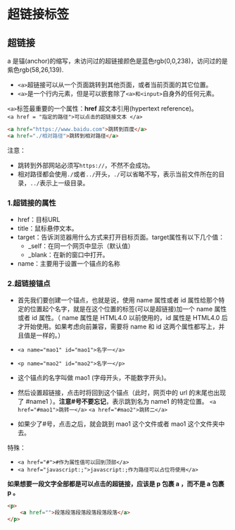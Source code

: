 # 超链接标签

## 超链接

a 是锚(anchor)的缩写，未访问过的超链接颜色是蓝色rgb(0,0,238)，访问过的是紫色rgb(58,26,139).

- `<a>`超链接可以从一个页面跳转到其他页面，或者当前页面的其它位置。
- `<a>`是一个行内元素，但是可以嵌套除了`<a>和<input>`自身外的任何元素。

`<a>`标签最重要的一个属性：**href** 超文本引用(hypertext reference)。  
`<a href = "指定的路径">可以点击的超链接文本 </a>`

````html
<a href="https://www.baidu.com">跳转到百度</a>
<a href="./相对路径">跳转到相对路径</a>
````

注意：

- 跳转到外部网站必须写`https://`，不然不会成功。
- 相对路径都会使用`./`或者`../`开头，`./`可以省略不写，表示当前文件所在的目录，`../`表示上一级目录。

### 1.超链接的属性

- href：目标URL
- title：鼠标悬停文本。
- target：告诉浏览器用什么方式来打开目标页面。target属性有以下几个值：
  - _self：在同一个网页中显示（默认值）
  - _blank：在新的窗口中打开。
- name：主要用于设置一个锚点的名称

### 2.超链接锚点

- 首先我们要创建一个锚点，也就是说，使用 name 属性或者 id 属性给那个特定的位置起个名字，就是在这个位置的标签(可以是超链接)加一个 name 属性或者 id 属性。（ name 属性是 HTML4.0 以前使用的，id 属性是 HTML4.0 后才开始使用。如果考虑向前兼容，需要将 name 和 id 这两个属性都写上，并且值是一样的。）

- `<a name="mao1" id="mao1">名字一</a>`
- `<p name="mao2" id="mao2">名字一</p>`
- 这个锚点的名字叫做 mao1 (字母开头，不能数字开头)。
- 然后设置超链接，点击时将回到这个锚点（此时，网页中的 url 的末尾也出现了 #name1 ）。**注意#号不要忘记**，表示跳到名为 name1 的特定位置。
  `<a href="#mao1">跳转一</a>`
  `<a href="#mao2">跳转二</a>`
- 如果少了#号，点击之后，就会跳到 mao1 这个文件或者 mao1 这个文件夹中去。

特殊：

- `<a href="#">#作为属性值可以回到顶部</a>`
- `<a href="javascript:;">javascript:;作为路径可以占位符使用</a>`  

**如果想要一段文字全部都是可以点击的超链接，应该是 p 包裹 a ，而不是 a 包裹 p 。**

````html
<p>
    <a href="">段落段落段落段落段落段落</a>
</p>
````
